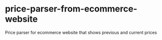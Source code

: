 # price-parser-from-ecommerce-website
Price parser for ecommerce website that shows previous and current prices
